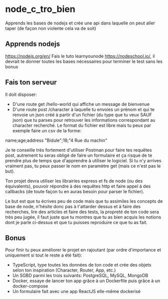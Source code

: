 # node_c_tro_bien
Apprends les bases de nodejs et crée une api dans laquelle on peut aller taper (de façon non violente cela va de soit)

## Apprends nodejs
https://nodejs.org/en/
Fais le tuto learnyounode https://nodeschool.io/, il devrait te donner toutes les bases nécessaires pour terminer le test sans les bonus

## Fais ton serveur
Il doit disposer:
 - D'une route get /hello-world qui affiche un message de bienvenue
 - D'une route post /character à laquelle tu envoies un prénom et qui te renvoie un json créé à partir d'un fichier (du type que tu veux SAUF json) que tu parses pour retrouver les informations correspondant au character recherché. Le format du fichier est libre mais tu peux par exemple faire un csv de la forme:
 
name;age;address
"Bidule";18;"4 Rue du machin"

Je te conseille très fortement d'utiliser Postman pour faire tes requêtes post, autrement tu seras obligé de faire un formulaire et ça risque de te prendre plus de temps que d'apprendre à utiliser le logiciel.
Si tu n'y arrives vraiment pas, tu peux passer le nom en paramètre get (mais ce n'est pas le but).

Ton projet devra utiliser les librairies express et fs de node (ou des équivalents), pouvoir répondre à des requêtes http et faire appel à des callbacks (de toute façon tu en auras besoin pour parser le fichier).

Le but est que tu écrives peu de code mais que tu assimiles les concepts de base de node, n'hésite donc pas à t'attarder dessus et à faire des recherches, lire des articles et faire des tests, la propreté de ton code sera très peu jugée, il faut juste que tu montres que tu as bien acquis les notions dont je parle ci-dessus et que tu puisses reproduire ce que tu as fait.

## Bonus
Pour finir tu peux améliorer le projet en rajoutant (par ordre d'importance et uniquement si tout le reste a été fait):
- TypeScript, type toutes les données de ton code et crée des objets selon ton inspiration (Character, Router, App, etc.)
- Un SGBD parmi les trois suivants: PostgreSQL, MySQL, MongoDB
- Docker, essaye de lancer ton app grâce à un Dockerfile puis grâce à un docker-compose
- Un formulaire fait avec une app ReactJS elle-même dockerisé
